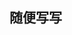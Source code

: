 <!--
 * @Author: hbt
 * @Date: 2021-02-03 12:13:19
 * @LastEditTime: 2021-02-04 20:51:39
 * @LastEditors: Please set LastEditors
 * @Description: In User Settings Edit
 * @FilePath: \hbtblog\docs\README.md
-->

## 随便写写
